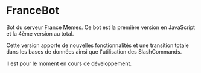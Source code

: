 # FranceBot

Bot du serveur France Memes.
Ce bot est la première version en JavaScript et la 4ème version au total.

Cette version apporte de nouvelles fonctionnalités et une transition totale dans les bases de données ainsi que l'utilisation des SlashCommands.

Il est pour le moment en cours de développement.
